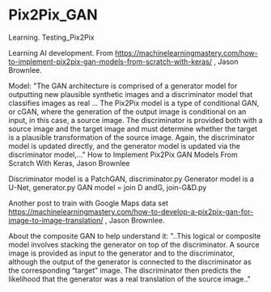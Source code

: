 # Pix2Pix_GAN
Learning. Testing_Pix2Pix

Learning AI development.
From https://machinelearningmastery.com/how-to-implement-pix2pix-gan-models-from-scratch-with-keras/ , Jason Brownlee.

Model:
"The GAN architecture is comprised of a generator model for outputting new plausible synthetic images and a discriminator model that classifies images as real ... 
The Pix2Pix model is a type of conditional GAN, or cGAN, where the generation of the output image is conditional on an input, in this case, a source image. The discriminator is provided both with a source image and the target image and must determine whether the target is a plausible transformation of the source image.
Again, the discriminator model is updated directly, and the generator model is updated via the discriminator model,..." How to Implement Pix2Pix GAN Models From Scratch With Keras, Jason Brownlee

Discriminator model is a PatchGAN, discriminator.py
Generator model is a U-Net, generator.py
GAN model = join D andG, join-G&D.py

Another post to train with Google Maps data set
https://machinelearningmastery.com/how-to-develop-a-pix2pix-gan-for-image-to-image-translation/ , Jason Brownlee.

About the composite GAN to help understand it: "..This logical or composite model involves stacking the generator on top of the discriminator. A source image is provided as input to the generator and to the discriminator, although the output of the generator is connected to the discriminator as the corresponding “target” image. The discriminator then predicts the likelihood that the generator was a real translation of the source image.."
